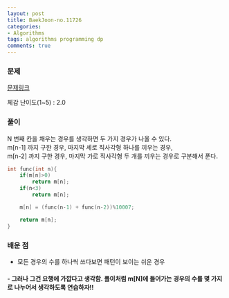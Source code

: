 ```yaml
---
layout: post
title: BaekJoon-no.11726
categories:
- Algorithms
tags: algorithms programming dp
comments: true
---
```


### 문제

[문제링크](https://www.acmicpc.net/problem/11726)

체감 난이도(1~5) : 2.0

### 풀이

N 번째 칸을 채우는 경우를 생각하면 두 가지 경우가 나올 수 있다.  
m[n-1] 까지 구한 경우, 마지막 세로 직사각형 하나를 끼우는 경우,  
m[n-2] 까지 구한 경우, 마지막 가로 직사각형 두 개를 끼우는 경우로 구분해서 푼다.  

```c
int func(int n){ 
	if(m[n]>0)
		return m[n];
	if(n<3)
		return m[n];

	m[n] = (func(n-1) + func(n-2))%10007;

	return m[n];
}

```

### 배운 점

- 모든 경우의 수를 하나씩 쓰다보면 패턴이 보이는 쉬운 경우
#### - 그러나 그건 요행에 가깝다고 생각함. 풀이처럼 m[N]에 들어가는 경우의 수를 몇 가지로 나누어서 생각하도록 연습하자!!
